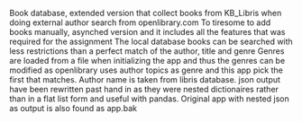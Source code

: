 Book database, extended version that collect books from KB_Libris when doing external author search from openlibrary.com
To tiresome to add books manually, asynched version and it includes all the features that was required for the assignment
The local database books can be searched with less restrictions than a perfect match of the author, title and genre
Genres are loaded from a file when initializing the app and thus the genres can be modified as openlibrary uses author topics
as genre and this app pick the first that matches. Author name is taken from libris database. json output have been rewritten
past hand in as they were nested dictionaires rather than in a flat list form and useful with pandas. Original app with nested 
json as output is also found as app.bak 
